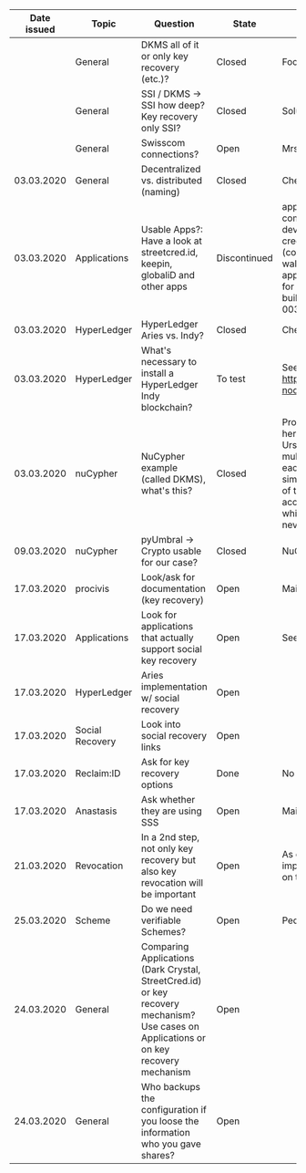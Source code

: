 | Date issued  | Topic | Question | State | (Current) Solution | Next meeting |
| :-----------: | ------------- | --------------------- | ------- | ---------------------- | :---------: |
| | General | DKMS all of it or only key recovery (etc.)?  | Closed | Focus key recovery | |
| | General | SSI / DKMS -> SSI how deep? Key recovery only SSI? | Closed | Solution has to be usable for SSI/FIDO | |
| | General | Swisscom connections? | Open | Mrs Laube will check for connections | x |
| 03.03.2020 | General | Decentralized vs. distributed (naming) | Closed  | Check glossary | |
| 03.03.2020 | Applications | Usable Apps?: Have a look at streetcred.id, keepin, globaliD and other apps | Discontinued | apps.md & Look into streetcred devportal. -> wallet is completely interoperable with aries protocol standard. devportal is easy way to talk to their API to issue credentials etc for aries wallets without writing code (connections, credentials, verifications, organizations..). wallet should be great tool for developing own applications with detailed error messages etc. Nothing for key recovery on the devportal -> email: no solution built in so far, but will also be using mnemonic (bip-0039).|X |
| 03.03.2020 | HyperLedger | HyperLedger Aries vs. Indy? | Closed | Check glossary | |
| 03.03.2020 | HyperLedger | What's necessary to install a HyperLedger Indy blockchain? | To test | Seems to be pretty easy with docker -> https://github.com/hyperledger/indy-node/blob/master/environment/docker/pool/README.md | |
| 03.03.2020 | nuCypher | NuCypher example (called DKMS), what's this? | Closed | Proxy Re-Encryption: Basically, Alice is able to encrypt her data, then let that data be "proxy-reencrypted" by Ursula (untrusted 3rd party) or in NuCyphers case multiple Ursulas (what makes it a **D**KMS). The Ursulas each get a fragment of the reencryption key (sharding similair to shamir secret sharing). Bob then goes to each of the Ursulas and asks for the data. If Alice granted Bob access, Bob needs to find M of N Ursulas to get the data which is decryptable by him. In the process, the data is never decrypted. | |
| 09.03.2020 | nuCypher | pyUmbral -> Crypto usable for our case? | Closed | NuCypher does not meet our requirements |  |
| 17.03.2020 | procivis | Look/ask for documentation (key recovery) | Open | Mail sent |  |
| 17.03.2020 | Applications | Look for applications that actually support social key recovery | Open | See glossary for Dark Crystal, see apps.md | |
| 17.03.2020 | HyperLedger | Aries implementation w/ social recovery | Open | | |
| 17.03.2020 | Social Recovery | Look into social recovery links | Open | | |
| 17.03.2020 | Reclaim:ID | Ask for key recovery options | Done | No solution. They may use anastasis. | x |
| 17.03.2020 | Anastasis | Ask whether they are using SSS | Open | Mail sent | x |
| 21.03.2020 | Revocation | In a 2nd step, not only key recovery but also key revocation will be important | Open | As opposed to key recovery, revocation needs an implementation on the ledger side. -> How far is Indy etc on this? |X|
| 25.03.2020 | Scheme | Do we need verifiable Schemes? | Open | Pedersen, Feldman VSS... |X|
| 24.03.2020 | General | Comparing Applications (Dark Crystal, StreetCred.id) or key recovery mechanism? Use cases on Applications or on key recovery mechanism | Open || x |
| 24.03.2020 | General | Who backups the configuration if you loose the information who you gave shares? | Open |||
